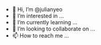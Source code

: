 - 👋 Hi, I’m @julianyeo
- 👀 I’m interested in ...
- 🌱 I’m currently learning ...
- 💞️ I’m looking to collaborate on ...
- 📫 How to reach me ...

<!---
julianyeo/julianyeo is a ✨ special ✨ repository because its `README.md` (this file) appears on your GitHub profile.
You can click the Preview link to take a look at your changes.
--->
